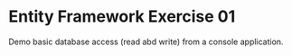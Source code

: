 # Entity Framework Exercise 01

Demo basic database access (read abd write) from a console application.
